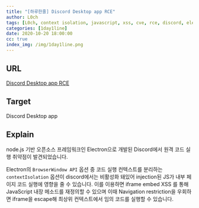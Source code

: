 ```yaml
---
title: "[하루한줄] Discord Desktop app RCE"
author: L0ch
tags: [L0ch, context isolation, javascript, xss, cve, rce, discord, electron]
categories: [1day1line]
date: 2020-10-20 18:00:00
cc: true
index_img: /img/1day1line.png
---
```


## URL
[Discord Desktop app RCE](https://mksben.l0.cm/2020/10/discord-desktop-rce.html)



## Target
Discord Desktop app



## Explain
node.js 기반 오픈소스 프레임워크인 Electron으로 개발된 Discord에서 원격 코드 실행 취약점이 발견되었습니다. 

Electron의 `BrowserWindow API` 옵션 중 코드 실행 컨텍스트를 분리하는 `contextIsolation` 옵션이 discord에서는 비활성화 돼있어 injection된 JS가 내부 페이지 코드 실행에 영향을 줄 수 있습니다. 이를 이용하면 iframe embed XSS 를 통해 JavaScript 내장 메소드를 재정의할 수 있으며 이때 Navigation restriction을 우회하면 iframe을 escape해 최상위 컨텍스트에서 임의 코드를 실행할 수 있습니다.
